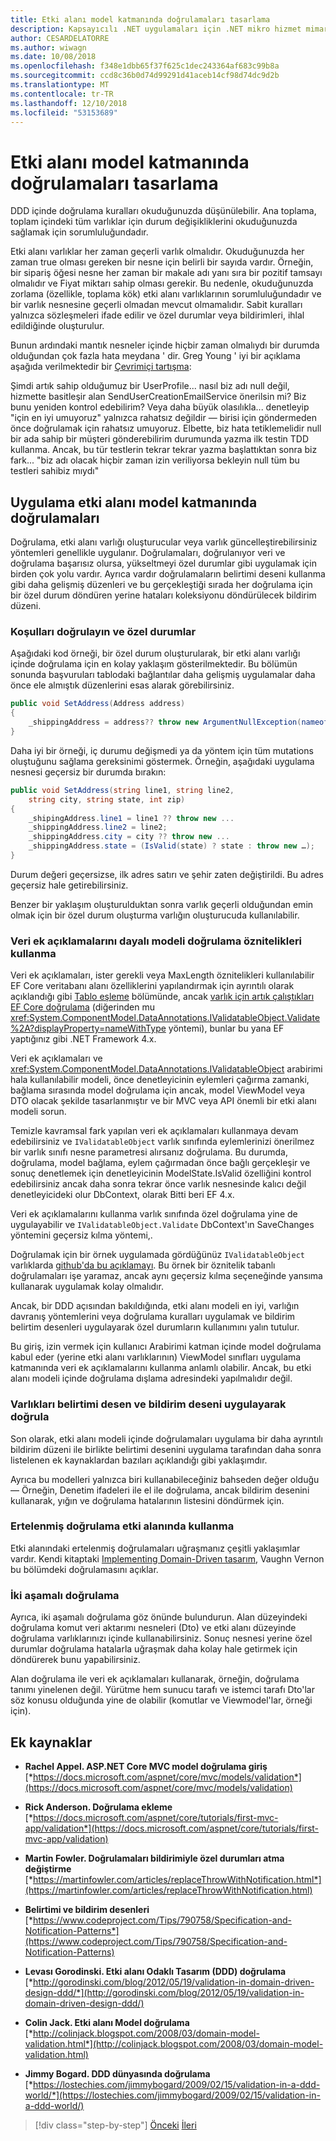```yaml
---
title: Etki alanı model katmanında doğrulamaları tasarlama
description: Kapsayıcılı .NET uygulamaları için .NET mikro hizmet mimarisi | Etki alanı modeli doğrulamaları temel kavramlarını anlama.
author: CESARDELATORRE
ms.author: wiwagn
ms.date: 10/08/2018
ms.openlocfilehash: f348e1dbb65f37f625c1dec243364af683c99b8a
ms.sourcegitcommit: ccd8c36b0d74d99291d41aceb14cf98d74dc9d2b
ms.translationtype: MT
ms.contentlocale: tr-TR
ms.lasthandoff: 12/10/2018
ms.locfileid: "53153689"
---
```

# <a name="design-validations-in-the-domain-model-layer"></a>Etki alanı model katmanında doğrulamaları tasarlama

DDD içinde doğrulama kuralları okuduğunuzda düşünülebilir. Ana toplama, toplam içindeki tüm varlıklar için durum değişikliklerini okuduğunuzda sağlamak için sorumluluğundadır.

Etki alanı varlıklar her zaman geçerli varlık olmalıdır. Okuduğunuzda her zaman true olması gereken bir nesne için belirli bir sayıda vardır. Örneğin, bir sipariş öğesi nesne her zaman bir makale adı yanı sıra bir pozitif tamsayı olmalıdır ve Fiyat miktarı sahip olması gerekir. Bu nedenle, okuduğunuzda zorlama (özellikle, toplama kök) etki alanı varlıklarının sorumluluğundadır ve bir varlık nesnesine geçerli olmadan mevcut olmamalıdır. Sabit kuralları yalnızca sözleşmeleri ifade edilir ve özel durumlar veya bildirimleri, ihlal edildiğinde oluşturulur.

Bunun ardındaki mantık nesneler içinde hiçbir zaman olmalıydı bir durumda olduğundan çok fazla hata meydana ' dir. Greg Young ' iyi bir açıklama aşağıda verilmektedir bir [Çevrimiçi tartışma](https://jeffreypalermo.com/2009/05/the-fallacy-of-the-always-valid-entity/):

Şimdi artık sahip olduğumuz bir UserProfile... nasıl biz adı null değil, hizmette basitleşir alan SendUserCreationEmailService önerilsin mi? Biz bunu yeniden kontrol edebilirim? Veya daha büyük olasılıkla... denetleyip "için en iyi umuyoruz" yalnızca rahatsız değildir — birisi için göndermeden önce doğrulamak için rahatsız umuyoruz. Elbette, biz hata tetiklemelidir null bir ada sahip bir müşteri gönderebilirim durumunda yazma ilk testin TDD kullanma. Ancak, bu tür testlerin tekrar tekrar yazma başlattıktan sonra biz fark... "biz adı olacak hiçbir zaman izin veriliyorsa bekleyin null tüm bu testleri sahibiz mıydı"

## <a name="implement-validations-in-the-domain-model-layer"></a>Uygulama etki alanı model katmanında doğrulamaları

Doğrulama, etki alanı varlığı oluşturucular veya varlık güncelleştirebilirsiniz yöntemleri genellikle uygulanır. Doğrulamaları, doğrulanıyor veri ve doğrulama başarısız olursa, yükseltmeyi özel durumlar gibi uygulamak için birden çok yolu vardır. Ayrıca vardır doğrulamaların belirtimi deseni kullanma gibi daha gelişmiş düzenleri ve bu gerçekleştiği sırada her doğrulama için bir özel durum döndüren yerine hataları koleksiyonu döndürülecek bildirim düzeni.

### <a name="validate-conditions-and-throw-exceptions"></a>Koşulları doğrulayın ve özel durumlar

Aşağıdaki kod örneği, bir özel durum oluşturularak, bir etki alanı varlığı içinde doğrulama için en kolay yaklaşım gösterilmektedir. Bu bölümün sonunda başvuruları tablodaki bağlantılar daha gelişmiş uygulamalar daha önce ele almıştık düzenlerini esas alarak görebilirsiniz.

```csharp
public void SetAddress(Address address)
{
    _shippingAddress = address?? throw new ArgumentNullException(nameof(address));
}
```

Daha iyi bir örneği, iç durumu değişmedi ya da yöntem için tüm mutations oluştuğunu sağlama gereksinimi göstermek. Örneğin, aşağıdaki uygulama nesnesi geçersiz bir durumda bırakın:

```csharp
public void SetAddress(string line1, string line2,
    string city, string state, int zip)
{
    _shipingAddress.line1 = line1 ?? throw new ...
    _shippingAddress.line2 = line2;
    _shippingAddress.city = city ?? throw new ...
    _shippingAddress.state = (IsValid(state) ? state : throw new …);
}
```

Durum değeri geçersizse, ilk adres satırı ve şehir zaten değiştirildi. Bu adres geçersiz hale getirebilirsiniz.

Benzer bir yaklaşım oluşturulduktan sonra varlık geçerli olduğundan emin olmak için bir özel durum oluşturma varlığın oluşturucuda kullanılabilir.

### <a name="use-validation-attributes-in-the-model-based-on-data-annotations"></a>Veri ek açıklamalarını dayalı modeli doğrulama öznitelikleri kullanma

Veri ek açıklamaları, ister gerekli veya MaxLength öznitelikleri kullanılabilir EF Core veritabanı alanı özelliklerini yapılandırmak için ayrıntılı olarak açıklandığı gibi [Tablo eşleme](infrastructure-persistence-layer-implemenation-entity-framework-core.md#table-mapping) bölümünde, ancak [varlık için artık çalıştıkları EF Core doğrulama](https://github.com/aspnet/EntityFrameworkCore/issues/3680) (diğerinden mu <xref:System.ComponentModel.DataAnnotations.IValidatableObject.Validate%2A?displayProperty=nameWithType> yöntemi), bunlar bu yana EF yaptığınız gibi .NET Framework 4.x.

Veri ek açıklamaları ve <xref:System.ComponentModel.DataAnnotations.IValidatableObject> arabirimi hala kullanılabilir modeli, önce denetleyicinin eylemleri çağırma zamanki, bağlama sırasında model doğrulama için ancak, model ViewModel veya DTO olacak şekilde tasarlanmıştır ve bir MVC veya API önemli bir etki alanı modeli sorun.

Temizle kavramsal fark yapılan veri ek açıklamaları kullanmaya devam edebilirsiniz ve `IValidatableObject` varlık sınıfında eylemlerinizi önerilmez bir varlık sınıfı nesne parametresi alırsanız doğrulama. Bu durumda, doğrulama, model bağlama, eylem çağırmadan önce bağlı gerçekleşir ve sonuç denetlemek için denetleyicinin ModelState.IsValid özelliğini kontrol edebilirsiniz ancak daha sonra tekrar önce varlık nesnesinde kalıcı değil denetleyicideki olur DbContext, olarak Bitti beri EF 4.x.

Veri ek açıklamalarını kullanma varlık sınıfında özel doğrulama yine de uygulayabilir ve `IValidatableObject.Validate` DbContext'ın SaveChanges yöntemini geçersiz kılma yöntemi,.

Doğrulamak için bir örnek uygulamada gördüğünüz `IValidatableObject` varlıklarda [github'da bu açıklamayı](https://github.com/aspnet/EntityFrameworkCore/issues/3680#issuecomment-155502539). Bu örnek bir öznitelik tabanlı doğrulamaları işe yaramaz, ancak aynı geçersiz kılma seçeneğinde yansıma kullanarak uygulamak kolay olmalıdır.

Ancak, bir DDD açısından bakıldığında, etki alanı modeli en iyi, varlığın davranış yöntemlerini veya doğrulama kuralları uygulamak ve bildirim belirtim desenleri uygulayarak özel durumların kullanımını yalın tutulur.

Bu giriş, izin vermek için kullanıcı Arabirimi katman içinde model doğrulama kabul eder (yerine etki alanı varlıklarının) ViewModel sınıfları uygulama katmanında veri ek açıklamalarını kullanma anlamlı olabilir. Ancak, bu etki alanı modeli içinde doğrulama dışlama adresindeki yapılmalıdır değil.

### <a name="validate-entities-by-implementing-the-specification-pattern-and-the-notification-pattern"></a>Varlıkları belirtimi desen ve bildirim deseni uygulayarak doğrula

Son olarak, etki alanı modeli içinde doğrulamaları uygulama bir daha ayrıntılı bildirim düzeni ile birlikte belirtimi desenini uygulama tarafından daha sonra listelenen ek kaynaklardan bazıları açıklandığı gibi yaklaşımdır.

Ayrıca bu modelleri yalnızca biri kullanabileceğiniz bahseden değer olduğu — Örneğin, Denetim ifadeleri ile el ile doğrulama, ancak bildirim desenini kullanarak, yığın ve doğrulama hatalarının listesini döndürmek için.

### <a name="use-deferred-validation-in-the-domain"></a>Ertelenmiş doğrulama etki alanında kullanma

Etki alanındaki ertelenmiş doğrulamaları uğraşmanız çeşitli yaklaşımlar vardır. Kendi kitaptaki [Implementing Domain-Driven tasarım](https://www.amazon.com/Implementing-Domain-Driven-Design-Vaughn-Vernon/dp/0321834577), Vaughn Vernon bu bölümdeki doğrulamasını açıklar.

### <a name="two-step-validation"></a>İki aşamalı doğrulama

Ayrıca, iki aşamalı doğrulama göz önünde bulundurun. Alan düzeyindeki doğrulama komut veri aktarımı nesneleri (Dto) ve etki alanı düzeyinde doğrulama varlıklarınızı içinde kullanabilirsiniz. Sonuç nesnesi yerine özel durumlar doğrulama hatalarla uğraşmak daha kolay hale getirmek için döndürerek bunu yapabilirsiniz.

Alan doğrulama ile veri ek açıklamaları kullanarak, örneğin, doğrulama tanımı yinelenen değil. Yürütme hem sunucu tarafı ve istemci tarafı Dto'lar söz konusu olduğunda yine de olabilir (komutlar ve Viewmodel'lar, örneği için).

## <a name="additional-resources"></a>Ek kaynaklar

- **Rachel Appel. ASP.NET Core MVC model doğrulama giriş** \
  [*https://docs.microsoft.com/aspnet/core/mvc/models/validation*](https://docs.microsoft.com/aspnet/core/mvc/models/validation)

- **Rick Anderson. Doğrulama ekleme** \
  [*https://docs.microsoft.com/aspnet/core/tutorials/first-mvc-app/validation*](https://docs.microsoft.com/aspnet/core/tutorials/first-mvc-app/validation)

- **Martin Fowler. Doğrulamaları bildirimiyle özel durumları atma değiştirme** \
  [*https://martinfowler.com/articles/replaceThrowWithNotification.html*](https://martinfowler.com/articles/replaceThrowWithNotification.html)

- **Belirtimi ve bildirim desenleri** \
  [*https://www.codeproject.com/Tips/790758/Specification-and-Notification-Patterns*](https://www.codeproject.com/Tips/790758/Specification-and-Notification-Patterns)

- **Levası Gorodinski. Etki alanı Odaklı Tasarım (DDD) doğrulama** \
  [*http://gorodinski.com/blog/2012/05/19/validation-in-domain-driven-design-ddd/*](http://gorodinski.com/blog/2012/05/19/validation-in-domain-driven-design-ddd/)

- **Colin Jack. Etki alanı Model doğrulama** \
  [*http://colinjack.blogspot.com/2008/03/domain-model-validation.html*](http://colinjack.blogspot.com/2008/03/domain-model-validation.html)

- **Jimmy Bogard. DDD dünyasında doğrulama** \
  [*https://lostechies.com/jimmybogard/2009/02/15/validation-in-a-ddd-world/*](https://lostechies.com/jimmybogard/2009/02/15/validation-in-a-ddd-world/)

>[!div class="step-by-step"]
>[Önceki](enumeration-classes-over-enum-types.md)
>[İleri](client-side-validation.md)